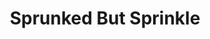 ---
slug: sprunked-but-sprinkle
title: Sprunked But Sprinkle
description: "Sprunked But Sprinkle is an exciting online game. Play for free directly in your browser!"
icon: /images/new_mods/Sprunked But Sprinkle.png
url: https://wowtbc.net/sprunkin/sprunked-sprinkle/index.html
previewImage: /images/new_mods/Sprunked But Sprinkle.png
type: new mods

# SEO配置
seo:
  title: "Sprunked But Sprinkle - Play Free Online Game | Fun Browser Games"
  description: "Sprunked But Sprinkle - Play this fun online game for free in your browser. No download required!"
  ogImage: "/images/new_mods/Sprunked But Sprinkle.png"
  keywords: "sprunked-but-sprinkle, online game, browser game, free game, new mods game, play online"

videoUrls:
  - https://www.youtube.com/embed/example1
  - https://www.youtube.com/embed/example2

whyPlay:
  title: "Why Play Sprunked But Sprinkle?"
  items:
    - "Immersive Gameplay: Sprunked But Sprinkle offers an engaging and immersive gaming experience that will keep you entertained for hours"
    - "Challenging Levels: Test your skills with increasingly difficult challenges and obstacles"
    - "Beautiful Graphics: Enjoy stunning visuals and smooth animations that bring the game world to life"
    - "Regular Updates: New content and features are added regularly to keep the game fresh and exciting"
    - "Free to Play: Experience all the fun without spending a penny"
    - "Community Features: Connect with other players, share strategies, and compete for high scores"
    - "Cross-Platform: Play on any device with a web browser, no downloads required"

features:
  title: "Key Features of Sprunked But Sprinkle"
  image: "/images/new_mods/Sprunked But Sprinkle.png"
  items:
    - "Intuitive Controls: Easy to learn controls make Sprunked But Sprinkle accessible for players of all skill levels"
    - "Multiple Game Modes: Enjoy various gameplay options that provide different challenges and experiences"
    - "Character Customization: Personalize your gaming experience with unique characters and items"
    - "Achievement System: Complete special tasks to earn rewards and recognition"
    - "Leaderboards: Compete with players worldwide and see who can achieve the highest scores"

characteristics:
  title: "Game Characteristics"
  image: "/images/new_mods/Sprunked But Sprinkle.png"
  items:
    - "Genre: New mods game with elements of strategy and skill"
    - "Difficulty: Suitable for both casual gamers and those seeking a challenge"
    - "Play Time: Quick sessions or extended gameplay, depending on your preference"
    - "Art Style: Vibrant and engaging visuals that enhance the gaming experience"
    - "Sound Design: Immersive audio that complements the gameplay perfectly"

info: "Sprunked But Sprinkle is an exciting online game that offers players a unique and engaging gaming experience. With its intuitive controls, stunning visuals, and challenging gameplay, Sprunked But Sprinkle provides hours of entertainment for players of all ages and skill levels. Whether you're looking for a quick gaming session during a break or an extended play session, Sprunked But Sprinkle delivers an immersive experience that will keep you coming back for more. The game features multiple levels of increasing difficulty, ensuring that players are constantly challenged as they progress. With regular updates adding new content and features, Sprunked But Sprinkle remains fresh and exciting, providing endless entertainment options for its growing community of players."

howToPlayIntro: "Welcome to Sprunked But Sprinkle! This guide will walk you through the basics and help you master the game. Whether you're a beginner or looking to improve your skills, these tips and instructions will enhance your gaming experience."

howToPlaySteps:
  - title: "Getting Started"
    description: "Begin your Sprunked But Sprinkle adventure by familiarizing yourself with the controls. Use your keyboard or mouse to navigate through the game interface. The tutorial will guide you through the basic mechanics and help you understand the objectives."
  - title: "Understanding the Objectives"
    description: "In Sprunked But Sprinkle, your main goal is to progress through levels by completing specific objectives. Each level presents unique challenges that require different strategies and approaches."
  - title: "Mastering the Controls"
    description: "Practice using the controls to improve your precision and reaction time. Sprunked But Sprinkle requires quick reflexes and strategic thinking to overcome obstacles and defeat opponents."
  - title: "Utilizing Power-ups"
    description: "Collect power-ups throughout the game to enhance your abilities and overcome difficult challenges. Each power-up offers unique advantages that can be crucial for success."
  - title: "Developing Strategies"
    description: "As you progress in Sprunked But Sprinkle, develop effective strategies for different scenarios. Analyze patterns, anticipate challenges, and adapt your approach to maximize your performance."

faq:
  title: "Frequently Asked Questions about Sprunked But Sprinkle"
  items:
    - question: "Is Sprunked But Sprinkle free to play?"
      answer: "Yes, Sprunked But Sprinkle is completely free to play directly in your web browser. No downloads or purchases are required to enjoy the full game experience."
    - question: "Can I play Sprunked But Sprinkle on mobile devices?"
      answer: "Yes, Sprunked But Sprinkle is optimized for both desktop and mobile play. You can enjoy the game on any device with a web browser and internet connection."
    - question: "Are there any in-game purchases?"
      answer: "While Sprunked But Sprinkle is free to play, there may be optional in-game purchases available for cosmetic items or additional features that don't affect core gameplay."
    - question: "How often is Sprunked But Sprinkle updated?"
      answer: "The developers regularly update Sprunked But Sprinkle with new content, features, and improvements based on player feedback and game performance."
    - question: "Can I play Sprunked But Sprinkle offline?"
      answer: "Currently, Sprunked But Sprinkle requires an internet connection to play as it's a browser-based online game."
    - question: "Is Sprunked But Sprinkle suitable for children?"
      answer: "Yes, Sprunked But Sprinkle is designed to be family-friendly and suitable for players of all ages."
    - question: "How do I report bugs or issues?"
      answer: "If you encounter any problems while playing Sprunked But Sprinkle, you can report them through the game's support page or contact the developers directly through their website."
    - question: "Still Have Questions?"
      answer: "If you have additional questions about Sprunked But Sprinkle that aren't covered in this FAQ, please visit our support center or contact our customer service team for assistance."
---